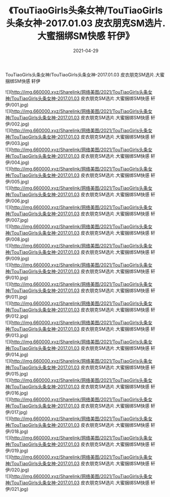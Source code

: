 ﻿---
layout: post
title:  《TouTiaoGirls头条女神/TouTiaoGirls头条女神-2017.01.03 皮衣朋克SM选片.大蜜捆绑SM快感 轩伊》
date:   2021-04-29
img: http://img.660000.xyz/Sharelink/网络美图/2021/TouTiaoGirls头条女神/TouTiaoGirls头条女神-2017.01.03 皮衣朋克SM选片.大蜜捆绑SM快感 轩伊/000.jpg
categories: [美女, 清纯, 唯美]
---

TouTiaoGirls头条女神/TouTiaoGirls头条女神-2017.01.03 皮衣朋克SM选片.大蜜捆绑SM快感 轩伊

 ![](http://img.660000.xyz/Sharelink/网络美图/2021/TouTiaoGirls头条女神/TouTiaoGirls头条女神-2017.01.03 皮衣朋克SM选片.大蜜捆绑SM快感 轩伊/001.jpg) <br>![](http://img.660000.xyz/Sharelink/网络美图/2021/TouTiaoGirls头条女神/TouTiaoGirls头条女神-2017.01.03 皮衣朋克SM选片.大蜜捆绑SM快感 轩伊/002.jpg) <br>![](http://img.660000.xyz/Sharelink/网络美图/2021/TouTiaoGirls头条女神/TouTiaoGirls头条女神-2017.01.03 皮衣朋克SM选片.大蜜捆绑SM快感 轩伊/003.jpg) <br>![](http://img.660000.xyz/Sharelink/网络美图/2021/TouTiaoGirls头条女神/TouTiaoGirls头条女神-2017.01.03 皮衣朋克SM选片.大蜜捆绑SM快感 轩伊/004.jpg) <br>![](http://img.660000.xyz/Sharelink/网络美图/2021/TouTiaoGirls头条女神/TouTiaoGirls头条女神-2017.01.03 皮衣朋克SM选片.大蜜捆绑SM快感 轩伊/005.jpg) <br>![](http://img.660000.xyz/Sharelink/网络美图/2021/TouTiaoGirls头条女神/TouTiaoGirls头条女神-2017.01.03 皮衣朋克SM选片.大蜜捆绑SM快感 轩伊/006.jpg) <br>![](http://img.660000.xyz/Sharelink/网络美图/2021/TouTiaoGirls头条女神/TouTiaoGirls头条女神-2017.01.03 皮衣朋克SM选片.大蜜捆绑SM快感 轩伊/007.jpg) <br>![](http://img.660000.xyz/Sharelink/网络美图/2021/TouTiaoGirls头条女神/TouTiaoGirls头条女神-2017.01.03 皮衣朋克SM选片.大蜜捆绑SM快感 轩伊/008.jpg) <br>![](http://img.660000.xyz/Sharelink/网络美图/2021/TouTiaoGirls头条女神/TouTiaoGirls头条女神-2017.01.03 皮衣朋克SM选片.大蜜捆绑SM快感 轩伊/009.jpg) <br>![](http://img.660000.xyz/Sharelink/网络美图/2021/TouTiaoGirls头条女神/TouTiaoGirls头条女神-2017.01.03 皮衣朋克SM选片.大蜜捆绑SM快感 轩伊/010.jpg) <br>![](http://img.660000.xyz/Sharelink/网络美图/2021/TouTiaoGirls头条女神/TouTiaoGirls头条女神-2017.01.03 皮衣朋克SM选片.大蜜捆绑SM快感 轩伊/011.jpg) <br>![](http://img.660000.xyz/Sharelink/网络美图/2021/TouTiaoGirls头条女神/TouTiaoGirls头条女神-2017.01.03 皮衣朋克SM选片.大蜜捆绑SM快感 轩伊/012.jpg) <br>![](http://img.660000.xyz/Sharelink/网络美图/2021/TouTiaoGirls头条女神/TouTiaoGirls头条女神-2017.01.03 皮衣朋克SM选片.大蜜捆绑SM快感 轩伊/013.jpg) <br>![](http://img.660000.xyz/Sharelink/网络美图/2021/TouTiaoGirls头条女神/TouTiaoGirls头条女神-2017.01.03 皮衣朋克SM选片.大蜜捆绑SM快感 轩伊/014.jpg) <br>![](http://img.660000.xyz/Sharelink/网络美图/2021/TouTiaoGirls头条女神/TouTiaoGirls头条女神-2017.01.03 皮衣朋克SM选片.大蜜捆绑SM快感 轩伊/015.jpg) <br>![](http://img.660000.xyz/Sharelink/网络美图/2021/TouTiaoGirls头条女神/TouTiaoGirls头条女神-2017.01.03 皮衣朋克SM选片.大蜜捆绑SM快感 轩伊/016.jpg) <br>![](http://img.660000.xyz/Sharelink/网络美图/2021/TouTiaoGirls头条女神/TouTiaoGirls头条女神-2017.01.03 皮衣朋克SM选片.大蜜捆绑SM快感 轩伊/017.jpg) <br>![](http://img.660000.xyz/Sharelink/网络美图/2021/TouTiaoGirls头条女神/TouTiaoGirls头条女神-2017.01.03 皮衣朋克SM选片.大蜜捆绑SM快感 轩伊/018.jpg) <br>![](http://img.660000.xyz/Sharelink/网络美图/2021/TouTiaoGirls头条女神/TouTiaoGirls头条女神-2017.01.03 皮衣朋克SM选片.大蜜捆绑SM快感 轩伊/019.jpg) <br>![](http://img.660000.xyz/Sharelink/网络美图/2021/TouTiaoGirls头条女神/TouTiaoGirls头条女神-2017.01.03 皮衣朋克SM选片.大蜜捆绑SM快感 轩伊/020.jpg) <br>![](http://img.660000.xyz/Sharelink/网络美图/2021/TouTiaoGirls头条女神/TouTiaoGirls头条女神-2017.01.03 皮衣朋克SM选片.大蜜捆绑SM快感 轩伊/021.jpg) <br>